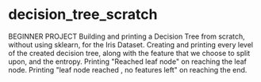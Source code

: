 # decision_tree_scratch
BEGINNER PROJECT
Building and printing a Decision Tree from scratch, without using sklearn, for the Iris Dataset.
Creating and printing every level of the created decision tree, along with the feature that we choose to split upon, and the entropy.
Printing "Reached leaf node" on reaching the leaf node.
Printing "leaf node reached , no features left" on reaching the end.
